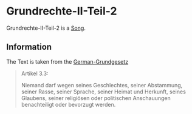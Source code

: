 # Grundrechte-II-Teil-2

Grundrechte-II-Teil-2 is a [Song](90000011.md).

## Information

The Text is taken from the [German-Grundgesetz](680005.md)

> Artikel 3.3:
>
> Niemand darf wegen seines Geschlechtes, seiner Abstammung, seiner Rasse, seiner Sprache, seiner Heimat und Herkunft, seines Glaubens, seiner religiösen oder politischen Anschauungen benachteiligt oder bevorzugt werden.
